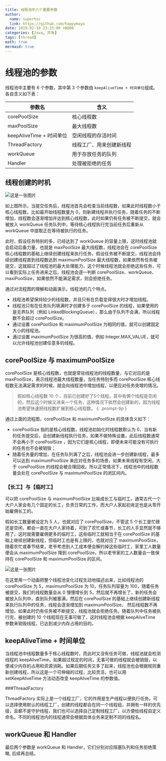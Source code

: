 ```yaml
---
title: 线程池中六个重要参数
author:
  name: superhsc
  link: https://github.com/happymaya
date: 2019-02-10 23:33:00 +0800
categories: [Java, 并发]
tags: [thread]
math: true
mermaid: true
---
```


# 线程池的参数

线程池中主要有 6 个参数，其中第 3 个参数由 `keepAliveTime + 时间单位`组成。各自含义如下表：

| 参数名                   | 含义                     |
| ------------------------ | ------------------------ |
| corePoolSize             | 核心线程数               |
| maxPoolSize              | 最大线程数               |
| keepAliveTime + 时间单位 | 空闲线程的存活时间       |
| ThreadFactory            | 线程工厂、用来创建新线程 |
| workQueue                | 用于存放任务的队列       |
| Handler                  | 处理被拒绝的任务         |


## 线程创建的时机

![这是一张图片](https://maxpixelton.github.io/images/assert/java/thread/java-thread-pool-params-2.png)

如上图所示，当提交任务后，线程池首先会检查当前线程数，如果此时线程数小于核心线程数，比如最开始线程数量为 0，则新建线程并执行任务，随着任务的不断增加，线程数会逐渐增加并达到核心线程数，此时如果仍有任务被不断提交，就会被放入 workQueue 任务队列中，等待核心线程执行完当前任务后重新从 workQueue 中提取正在等待被执行的任务。

此时，假设任务特别的多，已经达到了 workQueue 的容量上限，这时线程池就会启动后备力量，也就是 maxPoolSize 最大线程数，线程池会在 corePoolSize 核心线程数的基础上继续创建线程来执行任务，假设任务被不断提交，线程池会持续创建线程直到线程数达到 maximumPoolSize 最大线程数，如果依然有任务被提交，这就超过了线程池的最大处理能力，这个时候线程池就会拒绝这些任务，可以看到实际上任务进来之后，线程池会逐一判断 corePoolSize、workQueue、maxiPoolSize，如果依然不能满足需求，则会拒绝任务。

通过对流程图的理解和动画演示，线程池的几个特点。
- 线程池希望保持较少的线程数，并且只有在负载变得很大时才增加线程。
- 线程池只有在任务队列填满时才创建多于 corePoolSize 的线程，如果使用的是无界队列（例如 LinkedBlockingQueue），那么由于队列不会满，所以线程数不会超过 corePoolSize。
- 通过设置 corePoolSize 和 maximumPoolSize 为相同的值，就可以创建固定大小的线程池。
- 通过设置 maximumPoolSize 为很高的值，例如 Integer.MAX_VALUE，就可以允许线程池创建任意多的线程。

## corePoolSize 与 maximumPoolSize 

corePoolSize 是核心线程数，也就是常驻线程池的线程数量，与它对应的是 maxPoolSize，表示线程池最大线程数量，当任务特别多而 corePoolSize 核心线程数无法满足需求的时候，就会向线程池中增加线程，以便应对任务突增的情况。

> 假如核心线程数 10 个，目前已创建好了5个线程，其中有俩个线程是空闲的，然后这个时候又进来一个任务，这种情况下依然会创建新的，因为线程池希望快速把线程数扩展到核心线程数。
{: .prompt-tip }

通过上面的流程图，corePoolSize 和 maximumPoolSize 的具体含义如下：
- corePoolSize 指的是核心线程数，线程池初始化时线程数默认为 0，当有新的任务提交后，会创建新线程执行任务，如果不做特殊设置，此后线程数通常不会再小于 corePoolSize ，因为它们是核心线程，即便未来可能没有可执行的任务也不会被销毁；
- 随着任务量的增加，在任务队列满了之后，线程池会进一步创建新线程，最多可以达到 maximumPoolSize 来应对任务多的场景，如果未来线程有空闲，大于 corePoolSize 的线程会被合理回收。所以正常情况下，线程池中的线程数量会处在 corePoolSize 与 maximumPoolSize 的闭区间内。

### 【长工】与【临时工】

可以把 corePoolSize 与 maximumPoolSize 比喻成长工与临时工，通常古代一个大户人家会有几个固定的长工，负责日常的工作，而大户人家起初肯定也是从零开始雇佣长工的。

假如长工数量被设定为 5 人，也就对应了 corePoolSize，不管这 5 个长工是忙碌还是空闲，都会一直在大户人家待着，可到了农忙或春节，长工的人手显然就不够用了，这时就需要雇佣更多的临时工，这些临时工就相当于在 corePoolSize 的基础上继续创建新线程，但临时工也是有上限的，也就对应了 maximumPoolSize，随着农忙或春节结束，老爷考虑到人工成本便会解约掉这些临时工，家里工人数量便会从 maximumPoolSize 降到 corePoolSize，所以老爷家的工人数量会一致保持在 corePoolSize 和 maximumPoolSize 的区间。

![这是一张图片](https://maxpixelton.github.io/images/assert/java/thread/java-thread-pool.gif)

在这里用一个动画把整个线程池变化过程生动地描述出来，比如线程池的 corePoolSize 为 5，maximumPoolSize 为 10，任务队列容量为 100，随着任务被提交，我们的线程数量会从 0 慢慢增长到 5，然后就不再增长了，新的任务会被放入队列中，直到队列被塞满，然后在 corePoolSize 的基础上继续创建新线程来执行队列中的任务，线程会逐渐增加到 maximumPoolSize， 然后线程数不再增加，如果此时仍有任务被不断提交，线程池就会拒绝任务。随着队列中任务被执行完，被创建的 10 个线程现在无事可做了，这时线程池会根据 keepAliveTime 参数来销毁线程，已达到减少内存占用的目的。


## keepAliveTime + 时间单位   

当线程池中线程数量多于核心线程数时，而此时又没有任务可做，线程池就会检测线程的 keepAliveTime，如果超过规定的时间，无事可做的线程就会被销毁，以便减少内存的占用和资源消耗。如果后期任务又多了起来，线程池也会根据规则重新创建线程，所以这是一个可伸缩的过程，比较灵活，也可以用 setKeepAliveTime 方法动态改变 keepAliveTime 的参数值。

###ThreadFactory  

ThreadFactory 实际上是一个线程工厂，它的作用是生产线程以便执行任务。可以选择使用默认的线程工厂，创建的线程都会在同一个线程组，并拥有一样的优先级，且都不是守护线程，我们也可以选择自己定制线程工厂，以方便给线程自定义命名，不同的线程池内的线程通常会根据具体业务来定制不同的线程名。

## workQueue 和 Handler   

最后两个参数是 workQueue 和 Handler，它们分别对应阻塞队列和任务拒绝策略, 后续再总结。





